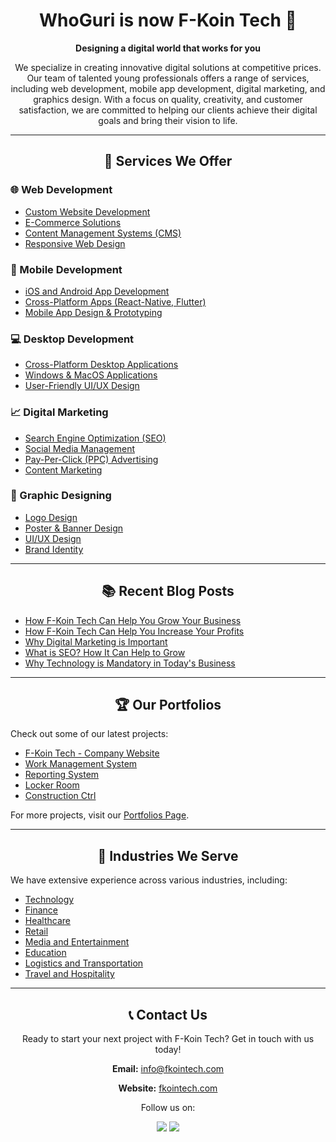 <div align="center">
  <h1>WhoGuri is now F-Koin Tech 🚀</h1>
<!--   <img src="https://yourlogo.com/logo.png" alt="F-Koin Tech Logo" width="200"/> -->
  <p><strong>Designing a digital world that works for you</strong></p>
  <p>We specialize in creating innovative digital solutions at competitive prices. Our team of talented young professionals offers a range of services, including web development, mobile app development, digital marketing, and graphics design. With a focus on quality, creativity, and customer satisfaction, we are committed to helping our clients achieve their digital goals and bring their vision to life.</p>
</div>

<hr/>

<div align="center">
  <h2>🚀 Services We Offer</h2>
</div>

<div>
  <h3>🌐 Web Development</h3>
  <ul>
    <li><a href="https://www.fkointech.com/service/web-development" target="_blank">Custom Website Development</a></li>
    <li><a href="https://www.fkointech.com/service/e-commerce-development" target="_blank">E-Commerce Solutions</a></li>
    <li><a href="https://www.fkointech.com/service/web-development" target="_blank">Content Management Systems (CMS)</a></li>
    <li><a href="https://www.fkointech.com/service/web-development" target="_blank">Responsive Web Design</a></li>
  </ul>
</div>

<div>
  <h3>📱 Mobile Development</h3>
  <ul>
    <li><a href="https://www.fkointech.com/service/mobile-app-development" target="_blank">iOS and Android App Development</a></li>
    <li><a href="https://www.fkointech.com/service/mobile-app-development" target="_blank">Cross-Platform Apps (React-Native, Flutter)</a></li>
    <li><a href="https://www.fkointech.com/service/mobile-app-development" target="_blank">Mobile App Design & Prototyping</a></li>
  </ul>
</div>

<div>
  <h3>💻 Desktop Development</h3>
  <ul>
    <li><a href="https://www.fkointech.com/service/desktop-app-development" target="_blank">Cross-Platform Desktop Applications</a></li>
    <li><a href="https://www.fkointech.com/service/desktop-app-development" target="_blank">Windows & MacOS Applications</a></li>
    <li><a href="https://www.fkointech.com/service/desktop-app-development" target="_blank">User-Friendly UI/UX Design</a></li>
  </ul>
</div>

<div>
  <h3>📈 Digital Marketing</h3>
  <ul>
    <li><a href="https://www.fkointech.com/service/digital-marketing" target="_blank">Search Engine Optimization (SEO)</a></li>
    <li><a href="https://www.fkointech.com/service/digital-marketing" target="_blank">Social Media Management</a></li>
    <li><a href="https://www.fkointech.com/service/digital-marketing" target="_blank">Pay-Per-Click (PPC) Advertising</a></li>
    <li><a href="https://www.fkointech.com/service/digital-marketing" target="_blank">Content Marketing</a></li>
  </ul>
</div>

<div>
  <h3>🎨 Graphic Designing</h3>
  <ul>
    <li><a href="https://www.fkointech.com/service/graphic-designing" target="_blank">Logo Design</a></li>
    <li><a href="https://www.fkointech.com/service/graphic-designing" target="_blank">Poster & Banner Design</a></li>
    <li><a href="https://www.fkointech.com/service/graphic-designing" target="_blank">UI/UX Design</a></li>
    <li><a href="https://www.fkointech.com/service/graphic-designing" target="_blank">Brand Identity</a></li>
  </ul>
</div>

<hr/>

<div align="center">
  <h2>📚 Recent Blog Posts</h2>
</div>

<div>
  <ul>
    <li><a href="https://www.fkointech.com/blog/how-fkointech-can-help-you-grow-your-business" target="_blank">How F-Koin Tech Can Help You Grow Your Business</a></li>
    <li><a href="https://www.fkointech.com/blog/how-fkointech-can-help-you-increase-your-profits" target="_blank">How F-Koin Tech Can Help You Increase Your Profits</a></li>
    <li><a href="https://www.fkointech.com/blog/why-digital-marketing-is-important" target="_blank">Why Digital Marketing is Important</a></li>
    <li><a href="https://www.fkointech.com/blog/what-is-SEO-How-it-can-help-to-grow" target="_blank">What is SEO? How It Can Help to Grow</a></li>
    <li><a href="https://www.fkointech.com/blog/why-technology-is-mandatory-in-todays-business" target="_blank">Why Technology is Mandatory in Today's Business</a></li>
  </ul>
</div>

<hr/>

<div align="center">
  <h2>🏆 Our Portfolios</h2>
  </div>

<div>
  <p>Check out some of our latest projects:</p>
  <ul>
    <li><a href="https://www.fkointech.com/portfolio/fkointech" target="_blank">F-Koin Tech - Company Website</a></li>
    <li><a href="https://www.fkointech.com/portfolio/work-management-system" target="_blank">Work Management System</a></li>
    <li><a href="https://www.fkointech.com/portfolio/reporting-system" target="_blank">Reporting System</a></li>
    <li><a href="https://www.fkointech.com/portfolio/locker-room" target="_blank">Locker Room</a></li>
    <li><a href="https://www.fkointech.com/portfolio/construction-ctrl" target="_blank">Construction Ctrl</a></li>
  </ul>
  <p>For more projects, visit our <a href="https://www.fkointech.com/portfolios" target="_blank">Portfolios Page</a>.</p>
</div>

<hr/>

<div align="center">
  <h2>💼 Industries We Serve</h2>
</div>

<div>
  <p>We have extensive experience across various industries, including:</p>
  <ul>
    <li><a href="https://www.fkointech.com/industry/technology" target="_blank">Technology</a></li>
    <li><a href="https://www.fkointech.com/industry/finance" target="_blank">Finance</a></li>
    <li><a href="https://www.fkointech.com/industry/healthcare" target="_blank">Healthcare</a></li>
    <li><a href="https://www.fkointech.com/industry/retail" target="_blank">Retail</a></li>
    <li><a href="https://www.fkointech.com/industry/media-and-entertainment" target="_blank">Media and Entertainment</a></li>
    <li><a href="https://www.fkointech.com/industry/education" target="_blank">Education</a></li>
    <li><a href="https://www.fkointech.com/industry/logistics-and-transportation" target="_blank">Logistics and Transportation</a></li>
    <li><a href="https://www.fkointech.com/industry/travel-and-hospitality" target="_blank">Travel and Hospitality</a></li>
  </ul>
</div>

<hr/>

<div align="center">
  <h2>📞 Contact Us</h2>
  <p>Ready to start your next project with F-Koin Tech? Get in touch with us today!</p>
  <p><strong>Email:</strong> <a href="mailto:info@fkointech.com">info@fkointech.com</a></p>
  <p><strong>Website:</strong> <a href="https://www.fkointech.com" target="_blank">fkointech.com</a></p>
</div>

<div align="center">
  <p>Follow us on:</p>
  <a href="https://www.linkedin.com/company/f-koin-tech" target="_blank"><img src="https://img.icons8.com/color/48/000000/linkedin.png"/></a>
<!--   <a href="https://twitter.com/fkointech" target="_blank"><img src="https://img.icons8.com/color/48/000000/twitter.png"/></a> -->
  <a href="https://www.facebook.com/fkointech" target="_blank"><img src="https://img.icons8.com/color/48/000000/facebook.png"/></a>
</div>

